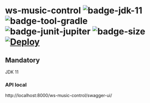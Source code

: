 # ws-music-control ![badge-jdk-11] ![badge-tool-gradle] ![badge-junit-jupiter] ![badge-size] [![Deploy](https://www.herokucdn.com/deploy/button.svg)](https://heroku.com/deploy)

## Mandatory

JDK 11

### API local
http://localhost:8000/ws-music-control/swagger-ui/

[badge-jdk-11]: https://img.shields.io/badge/jdk-11-9cf.svg "JDK-11"
[badge-tool-gradle]: https://img.shields.io/badge/tool-gradle-0440af.svg "Gradle wrapper included"
[badge-tool-console]: https://img.shields.io/badge/tool-console-022077.svg "Command line tools"
[badge-junit-jupiter]: https://img.shields.io/badge/junit-jupiter-green.svg "JUnit Jupiter Engine"
[badge-size]: https://img.shields.io/github/repo-size/kbmg28/ws-music-control
